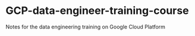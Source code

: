 # GCP-data-engineer-training-course
Notes for the data engineering training on Google Cloud Platform
